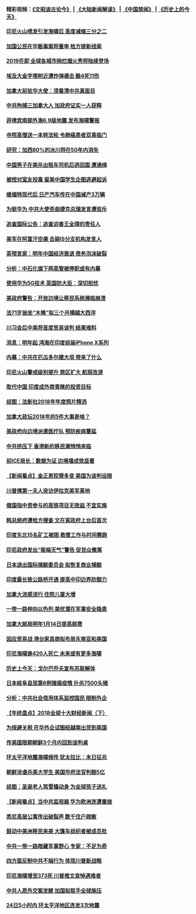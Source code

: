 #### 精彩视频：[《文昭谈古论今》](https://github.com/gfw-breaker/wenzhao/blob/master/README.md?t=12301230) | [《大陆新闻解读》](https://github.com/gfw-breaker/ntdtv-comedy/blob/master/README.md?t=12301230) | [《中国禁闻》](https://github.com/gfw-breaker/ntdtv-news/blob/master/README.md?t=12301230) | [《历史上的今天》](https://github.com/gfw-breaker/today-in-history/blob/master/README.md?t=12301230) 

#### [印尼火山喷发引发海啸后 高度减缩三分之二](../pages/nsc418/n10941435.md?t=12301230) 

#### [加国公民在华贩毒案将重审 检方提新线索](../pages/nsc418/n10940613.md?t=12301230) 

#### [2019在即 全球各城市绚烂烟火秀将陆续登场](../pages/nsc418/n10940465.md?t=12301230) 

#### [埃及大金字塔附近遭炸弹袭击 酿4死11伤](../pages/nsc418/n10940511.md?t=12301230) 

#### [加拿大前驻华大使：须看清中共真面目](../pages/nsc418/n10940389.md?t=12301230) 

#### [中共拘捕三加拿大人 加政府证实一人获释](../pages/nsc418/n10939393.md?t=12301230) 

#### [菲律宾南部外海6.9级地震 发布海啸警报](../pages/nsc418/n10939652.md?t=12301230) 

#### [寺院高僧送一本转法轮 令肺癌患者双喜临门](../pages/nsc418/n10937173.md?t=12301230) 

#### [研究：加西80%的冰川将在50年内消失](../pages/nsc418/n10939068.md?t=12301230) 

#### [中国男子在美杀出租车司机后逃回国 遭通缉](../pages/nsc418/n10939162.md?t=12301230) 

#### [被控对室友投毒 留美中国学生企图逃避起诉](../pages/nsc418/n10939143.md?t=12301230) 

#### [继福特现代后 日产汽车传在中国减产3万辆](../pages/nsc418/n10938892.md?t=12301230) 

#### [为挺华为 中共大使歪曲捷克总理发言遭驳斥](../pages/nsc418/n10938867.md?t=12301230) 

#### [追查国际公告：追查迫害王全璋的责任人](../pages/nsc418/n10937997.md?t=12301230) 

#### [美军在阿富汗空袭 击毙IS分支机构发言人](../pages/nsc418/n10937943.md?t=12301230) 

#### [英预言家：明年中国经济衰退 债务泡沫破裂](../pages/nsc418/n10937862.md?t=12301230) 

#### [分析：中石化旗下两高管被停职或有内幕](../pages/nsc418/n10936480.md?t=12301230) 

#### [使用华为5G技术 英国防大臣：深切担忧](../pages/nsc418/n10936847.md?t=12301230) 

#### [美政府警告：开放边境让移民系统濒临崩溃](../pages/nsc418/n10936858.md?t=12301230) 

#### [法71岁翁坐“木桶”拟三个月横越大西洋](../pages/nsc418/n10936510.md?t=12301230) 

#### [川习会后中美将首度贸易谈判 结果难料](../pages/nsc418/n10936366.md?t=12301230) 

#### [消息：明年起 鸿海在印度组装iPhone X系列](../pages/nsc418/n10936455.md?t=12301230) 

#### [内幕：中共在厄瓜多尔建大坝 带来了什么](../pages/nsc418/n10936259.md?t=12301230) 

#### [印尼火山警戒级别提升 禁区扩大 航班改道](../pages/nsc418/n10936243.md?t=12301230) 

#### [取代中国 印度成外商青睐的投资目标](../pages/nsc418/n10935215.md?t=12301230) 

#### [组图：法新社2018年年度照片精选](../pages/nsc418/n10935213.md?t=12301230) 

#### [加拿大政坛2018年的5件大事是啥？](../pages/nsc418/n10934199.md?t=12301230) 

#### [美政府向边境派遣医疗队 预防疾病蔓延](../pages/nsc418/n10934482.md?t=12301230) 

#### [中共挤压下 香港新的移民潮悄悄来临](../pages/nsc418/n10934111.md?t=12301230) 

#### [前ICE局长：数据为证 边境墙成效显著](../pages/nsc418/n10934433.md?t=12301230) 

#### [【新闻看点】金正恩狡猾多变 美国为谈判设限](../pages/nsc418/n10934183.md?t=12301230) 

#### [川普携第一夫人突访伊拉克美军基地](../pages/nsc418/n10934352.md?t=12301230) 

#### [俄国指中资参与的高铁项目无效益 不宜实施](../pages/nsc418/n10934141.md?t=12301230) 

#### [韩总统府遭检方搜查 文在寅政府上台后首次](../pages/nsc418/n10933090.md?t=12301230) 

#### [印度东北15名矿工被困 救援工作与时间赛跑](../pages/nsc418/n10933676.md?t=12301230) 

#### [印尼政府发出“极端天气”警告 促民众撤离](../pages/nsc418/n10933470.md?t=12301230) 

#### [日本退出国际捕鲸委员会 拟恢复商业捕鲸](../pages/nsc418/n10933334.md?t=12301230) 

#### [印度最长铁公路桥开通 提高中印边界防御力](../pages/nsc418/n10932809.md?t=12301230) 

#### [加拿大流感流行 住院儿童大增](../pages/nsc418/n10932744.md?t=12301230) 

#### [一带一路伸向以色列 美忧潜在军事安全隐患](../pages/nsc418/n10932712.md?t=12301230) 

#### [加拿大邮局明年1月14日提高邮费](../pages/nsc418/n10932741.md?t=12301230) 

#### [因应贸易战 港台家具商拟布局东南亚和美国](../pages/nsc418/n10932654.md?t=12301230) 

#### [印尼海啸逾420人死亡 未来或有更多海啸](../pages/nsc418/n10932350.md?t=12301230) 

#### [历史上今天：戈尔巴乔夫宣布苏联解体](../pages/nsc418/n10932195.md?t=12301230) 

#### [日本岐阜县现第6例猪瘟疫情 扑杀7500头猪](../pages/nsc418/n10931585.md?t=12301230) 

#### [分析：中共社会信用体系监控国民 限制外企](../pages/nsc418/n10928781.md?t=12301230) 

#### [【年终盘点】2018全球十大财经新闻（下）](../pages/nsc418/n10918551.md?t=12301230) 

#### [为规避关税 在华外企试图经越南出货到美国](../pages/nsc418/n10931698.md?t=12301230) 

#### [传美国限期朝鲜3个月内回到谈判桌](../pages/nsc418/n10931073.md?t=12301230) 

#### [环太平洋地震海啸频传 犹太拉比：末日征兆](../pages/nsc418/n10931369.md?t=12301230) 

#### [朝鲜涉虐杀美大学生 美国华府法官判赔5亿](../pages/nsc418/n10931032.md?t=12301230) 

#### [组图：圣诞老人驾雪橇动身 为全球孩子送礼](../pages/nsc418/n10930732.md?t=12301230) 

#### [【新闻看点】当中共监视器 华为欧洲连遭重挫](../pages/nsc418/n10930646.md?t=12301230) 

#### [悉尼高层公寓传出破裂声 数千住户疏散](../pages/nsc418/n10930665.md?t=12301230) 

#### [鼓动中美洲移民来美 大篷车组织者被成员批](../pages/nsc418/n10930604.md?t=12301230) 

#### [中共一带一路暗藏军事野心 专家：不足为奇](../pages/nsc418/n10930595.md?t=12301230) 

#### [四方面反制中共不端行为 体现川普新战略](../pages/nsc418/n10930171.md?t=12301230) 

#### [印尼海啸增至373死 川普推文哀悼遇难者](../pages/nsc418/n10929896.md?t=12301230) 

#### [中共人质外交案发酵 加国拟联手全球施压](../pages/nsc418/n10928999.md?t=12301230) 

#### [24日5小时内 环太平洋地区连发3次地震](../pages/nsc418/n10929109.md?t=12301230) 

